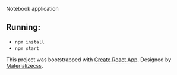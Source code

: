 Notebook application

## Running:
* `npm install`
* `npm start`

This project was bootstrapped with [Create React App](https://github.com/facebookincubator/create-react-app).
Designed by [Materializecss](http://materializecss.com/).